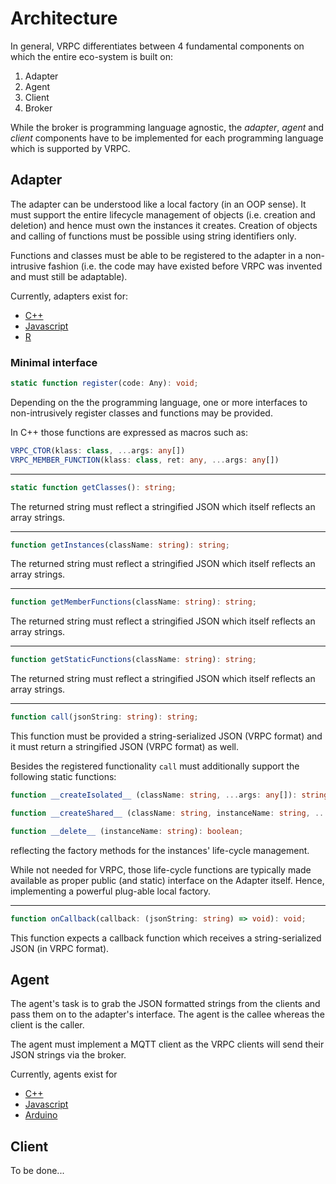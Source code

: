# Architecture

In general, VRPC differentiates between 4 fundamental components on which the
entire eco-system is built on:

1. Adapter
2. Agent
3. Client
4. Broker

While the broker is programming language agnostic, the *adapter*, *agent* and
*client* components have to be implemented for each programming language which
is supported by VRPC.

## Adapter

The adapter can be understood like a local factory (in an OOP sense). It must
support the entire lifecycle management of objects (i.e. creation and deletion)
and hence must own the instances it creates. Creation of objects and calling of
functions must be possible using string identifiers only.

Functions and classes must be able to be registered to the adapter in a
non-intrusive fashion (i.e. the code may have existed before VRPC was invented
and must still be adaptable).

Currently, adapters exist for:

- [C++](https://github.com/heisenware/vrpc-hpp)
- [Javascript](https://github.com/heisenware/vrpc)
- [R](https://github.com/heisenware/vrpc-r)

### Minimal interface

```ts
static function register(code: Any): void;
```

Depending on the the programming language, one or more interfaces to
non-intrusively register classes and functions may be provided.

In C++ those functions are expressed as macros such as:

```ts
VRPC_CTOR(klass: class, ...args: any[])
VRPC_MEMBER_FUNCTION(klass: class, ret: any, ...args: any[])
```

- - -

```ts
static function getClasses(): string;
```

The returned string must reflect a stringified JSON which itself reflects
an array strings.

- - -

```ts
function getInstances(className: string): string;
```

The returned string must reflect a stringified JSON which itself reflects
an array strings.

- - -

```ts
function getMemberFunctions(className: string): string;
```

The returned string must reflect a stringified JSON which itself reflects
an array strings.

- - -

```ts
function getStaticFunctions(className: string): string;
```

The returned string must reflect a stringified JSON which itself reflects
an array strings.

- - -

```ts
function call(jsonString: string): string;
```

This function must be provided a string-serialized JSON (VRPC format) and
it must return a stringified JSON (VRPC format) as well.

Besides the registered functionality `call` must additionally support the
following static functions:

```ts
function __createIsolated__ (className: string, ...args: any[]): string;

function __createShared__ (className: string, instanceName: string, ...args: any[]): string;

function __delete__ (instanceName: string): boolean;
```

reflecting the factory methods for the instances' life-cycle management.

While not needed for VRPC, those life-cycle functions are typically made
available as proper public (and static) interface on the Adapter itself.
Hence, implementing a powerful plug-able local factory.

- - -

```ts
function onCallback(callback: (jsonString: string) => void): void;
```

This function expects a callback function which receives a string-serialized
JSON (in VRPC format).

## Agent

The agent's task is to grab the JSON formatted strings from the clients and
pass them on to the adapter's interface. The agent is the callee whereas the
client is the caller.

The agent must implement a MQTT client as the VRPC clients will send their JSON
strings via the broker.

Currently, agents exist for

- [C++](https://github.com/heisenware/vrpc-hpp)
- [Javascript](https://github.com/heisenware/vrpc)
- [Arduino](https://github.com/heisenware/vrpc-arduino-agent)

## Client

To be done...
